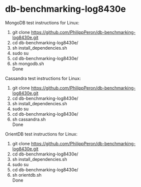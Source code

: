 # db-benchmarking-log8430e
MongoDB test instructions for Linux:
1. git clone https://github.com/PhilippPeron/db-benchmarking-log8430e.git
2. cd db-benchmarking-log8430e/
3. sh install_dependencies.sh
4. sudo su
5. cd db-benchmarking-log8430e/
6. sh mongodb.sh \
Done


Cassandra test instructions for Linux:
1. git clone https://github.com/PhilippPeron/db-benchmarking-log8430e.git
2. cd db-benchmarking-log8430e/
3. sh install_dependencies.sh
4. sudo su
5. cd db-benchmarking-log8430e/
6. sh cassandra.sh \
Done

OrientDB test instructions for Linux:
1. git clone https://github.com/PhilippPeron/db-benchmarking-log8430e.git
2. cd db-benchmarking-log8430e/
3. sh install_dependencies.sh
4. sudo su
5. cd db-benchmarking-log8430e/
6. sh orientdb.sh \
Done
